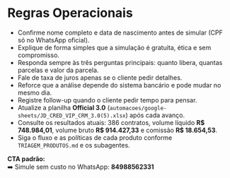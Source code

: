 ﻿# Regras Operacionais

- Confirme nome completo e data de nascimento antes de simular (CPF só no WhatsApp oficial).
- Explique de forma simples que a simulação é gratuita, ética e sem compromisso.
- Responda sempre às três perguntas principais: quanto libera, quantas parcelas e valor da parcela.
- Fale de taxa de juros apenas se o cliente pedir detalhes.
- Reforce que a análise depende do sistema bancário e pode mudar no mesmo dia.
- Registre follow-up quando o cliente pedir tempo para pensar.
- Atualize a planilha **Official 3.0** (`automacoes/google-sheets/JD_CRED_VIP_CRM_3.0(5).xlsx`) após cada avanço.
- Consulte os resultados atuais: 386 contratos, volume líquido **R$ 748.984,01**, volume bruto **R$ 914.427,33** e comissão **R$ 18.654,53**.
- Siga o fluxo e as políticas de cada produto conforme `TRIAGEM_PRODUTOS.md` e os subagentes.

**CTA padrão:**  
➡️ Simule sem custo no WhatsApp: **84988562331**
